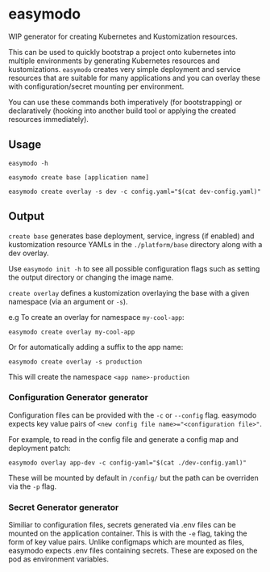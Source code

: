 # easymodo
WIP generator for creating Kubernetes and Kustomization resources.

This can be used to quickly bootstrap a project onto kubernetes into multiple environments by generating Kubernetes resources and kustomizations. `easymodo` creates very simple deployment and service resources that are suitable for many applications and you can overlay these with configuration/secret mounting per environment.

You can use these commands both imperatively (for bootstrapping) or declaratively (hooking into another build tool or applying the created resources immediately).

## Usage
`easymodo -h`

`easymodo create base [application name]`

`easymodo create overlay -s dev -c config.yaml="$(cat dev-config.yaml)"`

## Output

`create base` generates base deployment, service, ingress (if enabled) and kustomization resource YAMLs in the `./platform/base` directory along
with a dev overlay.

Use `easymodo init -h` to see all possible configuration flags such as setting the output directory or changing the image name.

`create overlay` defines a kustomization overlaying the base with a given namespace (via an argument or `-s`).

e.g To create an overlay for namespace `my-cool-app`:
```shell script
easymodo create overlay my-cool-app
```
Or for automatically adding a suffix to the app name:
```shell script
easymodo create overlay -s production
```
This will create the namespace `<app name>-production`

### Configuration Generator generator
Configuration files can be provided with the `-c` or `--config` flag. easymodo expects key value pairs
of `<new config file name>="<configuration file>"`. 

For example, to read in the config file and generate a config map and deployment patch:
```shell script
easymodo overlay app-dev -c config-yaml="$(cat ./dev-config.yaml)"
```

These will be mounted by default in `/config/` but the path can be overriden via the `-p` flag. 

### Secret Generator generator
Similiar to configuration files, secrets generated via .env files can be mounted on the application container. This is with the
`-e` flag, taking the form of key value pairs. Unlike configmaps which are mounted as files, easymodo expects .env files containing secrets. These are exposed on the pod as environment variables.

